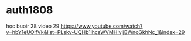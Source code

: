 # auth1808
học buoir 28 video 29
https://www.youtube.com/watch?v=hbY1eUOifVk&list=PLskv-UQHb1ihcsWVMHIvjjBWnoGkhNc_1&index=29
